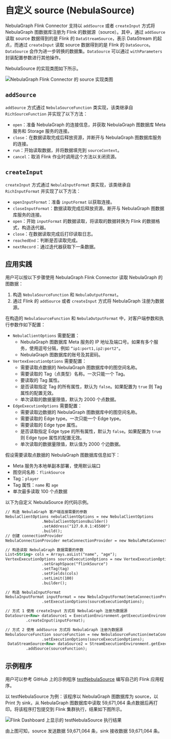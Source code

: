 # 自定义 source (NebulaSource)

NebulaGraph Flink Connector 支持以 `addSource` 或者 `createInput` 方式将 NebulaGraph 图数据库注册为 Flink 的数据源（source）。其中，通过 `addSource` 读取 source 数据得到的是 Flink 的 `DataStreamSource`，表示 DataStream 的起点，而通过 `createInput` 读取 source 数据得到的是 Flink 的 `DataSource`。`DataSource` 会作为进一步转换的数据集。`DataSource` 可以通过 `withParameters` 封装配置参数进行其他操作。

NebulaSource 的实现类图如下所示。

![NebulaGraph Flink Connector 的 source 实现类图](https://docs-cdn.nebula-graph.com.cn/nebula-java-tools-docs/fl-ug-001.png "source 实现类图")

## `addSource`

`addSource` 方式通过 `NebulaSourceFunction` 类实现，该类继承自 `RichSourceFunction` 并实现了以下方法：

- `open`：准备 NebulaGraph 的连接信息，并获取 NebulaGraph 图数据库 Meta 服务和 Storage 服务的连接。
- `close`：在数据读取完成后释放资源，并断开与 NebulaGraph 图数据库服务的连接。
- `run`：开始读取数据，并将数据填充到 `sourceContext`。
- `cancel`：取消 Flink 作业时调用这个方法以关闭资源。

## `createInput`

`createInput` 方式通过 `NebulaInputFormat` 类实现，该类继承自 `RichInputFormat` 并实现了以下方法：

- `openInputFormat`：准备 `inputFormat` 以获取连接。
- `closeInputFormat`：数据读取完成后释放资源。断开与 NebulaGraph 图数据库服务的连接。
- `open`：开始 `inputFormat` 的数据读取，将读取的数据转换为 Flink 的数据格式，构造迭代器。
- `close`：在数据读取完成后打印读取日志。
- `reachedEnd`：判断是否读取完成。
- `nextRecord`：通过迭代器获取下一条数据。

## 应用实践

用户可以按以下步骤使用 NebulaGraph Flink Connector 读取 NebulaGraph 的图数据：

1. 构造 `NebulaSourceFunction` 和 `NebulaOutputFormat`。
2. 通过 Flink 的 `addSource` 或者 `createInput` 方式将 NebulaGraph 注册为数据源。

在构造的 `NebulaSourceFunction` 和 `NebulaOutputFormat` 中，对客户端参数和执行参数作如下配置：

- `NebulaClientOptions` 需要配置：
  - NebulaGraph 图数据库 Meta 服务的 IP 地址及端口号。如果有多个服务，使用逗号分隔，例如 `“ip1:port1,ip2:port2"`。
  - NebulaGraph 图数据库的账号及其密码。
- `VertexExecutionOptions` 需要配置：
  - 需要读取点数据的 NebulaGraph 图数据库中的图空间名称。
  - 需要读取的 Tag（点类型）名称。一次只能一个 Tag。
  - 要读取的 Tag 属性。
  - 是否读取指定 Tag 的所有属性，默认为 `false`。如果配置为 `true` 则 Tag 属性的配置无效。
  - 单次读取的数据量限值，默认为 2000 个点数据。
- `EdgeExecutionOptions` 需要配置：
  - 需要读取边数据的 NebulaGraph 图数据库中的图空间名称。
  - 需要读取的 Edge type。一次只能一个 Edge type。
  - 需要读取的 Edge type 属性。
  - 是否读取指定 Edge type 的所有属性，默认为 `false`。如果配置为 `true` 则 Edge type 属性的配置无效。
  - 单次读取的数据量限值，默认值为 2000 个边数据。

假设需要读取点数据的 NebulaGraph 图数据库信息如下：

- Meta 服务为本地单副本部署，使用默认端口
- 图空间名称：`flinkSource`
- Tag：`player`
- Tag 属性：`name` 和 `age`
- 单次最多读取 100 个点数据

以下为自定义 NebulaSource 的代码示例。

```xml
// 构造 NebulaGraph 客户端连接需要的参数
NebulaClientOptions nebulaClientOptions = new NebulaClientOptions
                .NebulaClientOptionsBuilder()
                .setAddress("127.0.0.1:45500")
                .build();
// 创建 connectionProvider
NebulaConnectionProvider metaConnectionProvider = new NebulaMetaConnectionProvider(nebulaClientOptions);

// 构造读取 NebulaGraph 数据需要的参数
List<String> cols = Arrays.asList("name", "age");
VertexExecutionOptions sourceExecutionOptions = new VertexExecutionOptions.ExecutionOptionBuilder()
                .setGraphSpace("flinkSource")
                .setTag(tag)
                .setFields(cols)
                .setLimit(100)
                .builder();

// 构造 NebulaInputFormat
NebulaInputFormat inputFormat = new NebulaInputFormat(metaConnectionProvider)
                .setExecutionOptions(sourceExecutionOptions);

// 方式 1 使用 createInput 方式将 NebulaGraph 注册为数据源
DataSource<Row> dataSource1 = ExecutionEnvironment.getExecutionEnvironment()
         .createInput(inputFormat);

// 方式 2 使用 addSource 方式将 NebulaGraph 注册为数据源
NebulaSourceFunction sourceFunction = new NebulaSourceFunction(metaConnectionProvider)
                .setExecutionOptions(sourceExecutionOptions);
 DataStreamSource<Row> dataSource2 = StreamExecutionEnvironment.getExecutionEnvironment()
         .addSource(sourceFunction);
```

## 示例程序

用户可以参考 GitHub 上的示例程序 [testNebulaSource](https://github.com/vesoft-inc/nebula-java/tree/v1.0/examples/src/main/java/org/apache/flink/FlinkDemo.java) 编写自己的 Flink 应用程序。

以 testNebulaSource 为例：该程序以 NebulaGraph 图数据库为 source，以 Print 为 sink，从 NebulaGraph 图数据库中读取 59,671,064 条点数据后再打印。将该程序打包提交到 Flink 集群执行，结果如下图所示。

![Flink Dashboard 上显示的 testNebulaSource 执行结果](https://docs-cdn.nebula-graph.com.cn/nebula-java-tools-docs/fl-ug-002.png "testNebulaSource 执行结果")

由上图可知，source 发送数据 59,671,064 条，sink 接收数据 59,671,064 条。
